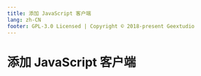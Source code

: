 ```yaml
---
title: 添加 JavaScript 客户端
lang: zh-CN
footer: GPL-3.0 Licensed | Copyright © 2018-present Geextudio
---
```

# 添加 JavaScript 客户端


